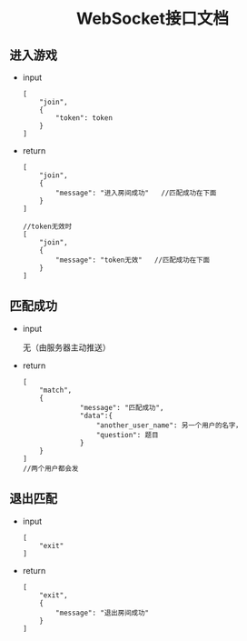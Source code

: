 <h1 align="center">WebSocket接口文档</h1>

## 进入游戏
- input

      [
          "join",
          {
              "token": token
          }
      ]
      
- return

      [
          "join",
          {
              "message": "进入房间成功"   //匹配成功在下面
          }
      ]
      
      //token无效时
      [
          "join",
          {
              "message": "token无效"   //匹配成功在下面
          }
      ]
      
## 匹配成功
* input

  无（由服务器主动推送）
    
- return

      [
          "match",
          {
                    "message": "匹配成功",
                    "data":{
                        "another_user_name": 另一个用户的名字，
                        "question": 题目
                    }
          }
      ]
      //两个用户都会发
      
## 退出匹配
- input

      [
          "exit"
      ]
      
- return      
      
      [
          "exit",
          {
              "message": "退出房间成功"
          }
      ]      
 